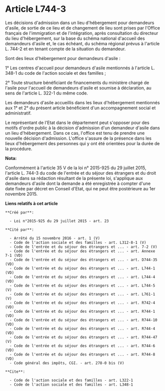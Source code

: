 # Article L744-3

Les décisions d'admission dans un lieu d'hébergement pour demandeurs d'asile, de sortie de ce lieu et de changement de lieu
sont prises par l'Office français de l'immigration et de l'intégration, après consultation du directeur du lieu
d'hébergement, sur la base du schéma national d'accueil des demandeurs d'asile et, le cas échéant, du schéma régional prévus
à l'article L. 744-2 et en tenant compte de la situation du demandeur. 

Sont des lieux d'hébergement pour demandeurs d'asile : 

1° Les centres d'accueil pour demandeurs d'asile mentionnés à l'article L. 348-1 du code de l'action sociale et des
familles ; 

2° Toute structure bénéficiant de financements du ministère chargé de l'asile pour l'accueil de demandeurs d'asile et soumise
à déclaration, au sens de l'article L. 322-1 du même code. 

Les demandeurs d'asile accueillis dans les lieux d'hébergement mentionnés aux 1° et 2° du présent article bénéficient d'un
accompagnement social et administratif. 

Le représentant de l'Etat dans le département peut s'opposer pour des motifs d'ordre public à la décision d'admission d'un
demandeur d'asile dans un lieu d'hébergement. Dans ce cas, l'office est tenu de prendre une nouvelle décision d'admission.
L'office s'assure de la présence dans les lieux d'hébergement des personnes qui y ont été orientées pour la durée de la
procédure.

**Nota:**

Conformément à l'article 35 V de la loi n° 2015-925 du 29 juillet 2015, l'article L. 744-3 du code de l'entrée et du séjour
des étrangers et du droit d'asile dans sa rédaction résultant de la présente loi, s'applique aux demandeurs d'asile dont la
demande a été enregistrée à compter d'une date fixée par décret en Conseil d'Etat, qui ne peut être postérieure au 1er
novembre 2015.

**Liens relatifs à cet article**

	**Créé par**:

	  - Loi n°2015-925 du 29 juillet 2015 - art. 23

	**Cité par**:

	  - Arrêté du 15 novembre 2016 - art. 1 (V)
	  - Code de l'action sociale et des familles - art. L312-8-1 (V)
	  - Code de l'entrée et du séjour des étrangers et ... - art. 7-2 (V)
	  - Code de l'entrée et du séjour des étrangers et ... - art. Annexe 7-1 (VD)
	  - Code de l'entrée et du séjour des étrangers et ... - art. D744-35 (VD)
	  - Code de l'entrée et du séjour des étrangers et ... - art. L744-1 (VD)
	  - Code de l'entrée et du séjour des étrangers et ... - art. L744-4 (VD)
	  - Code de l'entrée et du séjour des étrangers et ... - art. L744-5 (V)
	  - Code de l'entrée et du séjour des étrangers et ... - art. L761-1 (V)
	  - Code de l'entrée et du séjour des étrangers et ... - art. R742-4 (VD)
	  - Code de l'entrée et du séjour des étrangers et ... - art. R744-1 (VD)
	  - Code de l'entrée et du séjour des étrangers et ... - art. R744-10 (VD)
	  - Code de l'entrée et du séjour des étrangers et ... - art. R744-4 (VD)
	  - Code de l'entrée et du séjour des étrangers et ... - art. R744-47 (V)
	  - Code de l'entrée et du séjour des étrangers et ... - art. R744-6 (VD)
	  - Code de l'entrée et du séjour des étrangers et ... - art. R744-8 (VD)
	  - Code général des impôts, CGI. - art. 278-0 bis (V)

	**Cite**:

	  - Code de l'action sociale et des familles - art. L322-1
	  - Code de l'action sociale et des familles - art. L348-1
